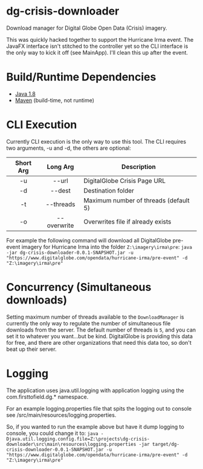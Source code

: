 # dg-crisis-downloader
Download manager for Digital Globe Open Data (Crisis) imagery.

This was quickly hacked together to support the Hurricane Irma event.  The 
JavaFX interface isn't stitched to the controller yet so the CLI interface 
is the only way to kick it off (see MainApp).  I'll clean this up after the 
event.

# Build/Runtime Dependencies
- [Java 1.8](http://www.oracle.com/technetwork/java/javase/downloads/index.html)
- [Maven](http://maven.apache.org) (build-time, not runtime)

# CLI Execution
Currently CLI execution is the only way to use this tool.  The CLI requires 
two arguments, -u and -d, the others are optional:

| Short Arg | Long Arg  |       Description                         |
|:---------:|:---------:|-------------------------------------------|               
| -u        |  --url    | DigitalGlobe Crisis Page URL              |
| -d        |  --dest   | Destination folder                        |
| -t        |--threads  | Maximum number of threads (default 5)     |
| -o        |--overwrite| Overwrites file if already exists         |

For example the following command will download all DigitalGlobe pre-event 
imagery for Hurricane Irma into the folder `Z:\imagery\irma\pre`:
`java -jar dg-crisis-downloader-0.0.1-SNAPSHOT.jar -u "https://www.digitalglobe.com/opendata/hurricane-irma/pre-event" -d "Z:\imagery\irma\pre"`

# Concurrency (Simultaneous downloads)
Setting maximum number of threads available to the `DownloadManager` is 
currently the only way to regulate the number of simultaneous file downloads 
from the server.  The default number of threads is `5`, and you can set it to 
whatever you want...but be kind.  DigitalGlobe is providing this data for free, 
and there are other organizations that need this data too, so don't beat 
up their server.

# Logging
The application uses java.util.logging with application logging using the 
com.firsttofield.dg.* namespace.

For an example logging.properties file that spits the logging out to console 
see /src/main/resources/logging.properties.

So, if you wanted to run the example above but have it dump logging to console, 
you could change it to:
`java -Djava.util.logging.config.file=Z:\projects\dg-crisis-downloader\src\main\resources\logging.properties -jar target/dg-crisis-downloader-0.0.1-SNAPSHOT.jar -u "https://www.digitalglobe.com/opendata/hurricane-irma/pre-event" -d "Z:\imagery\irma\pre"`


